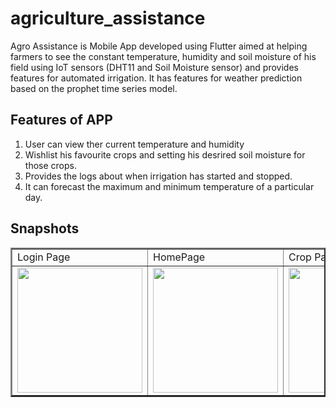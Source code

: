 # agriculture_assistance

Agro Assistance is Mobile App developed using Flutter aimed at helping farmers to see the constant temperature, humidity and soil moisture of his field using IoT sensors (DHT11 and Soil Moisture sensor) and provides features for automated irrigation. It has features for weather prediction based on the prophet time series model.

## Features of APP
 1. User can view ther current temperature and humidity 
 2. Wishlist his favourite crops and setting his desrired soil moisture for those crops.
 3. Provides the logs about when irrigation has started and stopped.
 4. It can forecast the maximum and minimum temperature of a particular day.

## Snapshots

<table border=2>
  <tr>
    <td>Login Page</td>
    <td>HomePage</td>
    <td>Crop Page</td>
    <td>Logs Page</td>
    <td>Weather Prediction Page</td>
  </tr>
  <tr>
    <td><img src="https://user-images.githubusercontent.com/83124657/116805034-26604780-ab41-11eb-82bc-155224168846.png" width=200></td>
    <td><img src="https://user-images.githubusercontent.com/83124657/116805039-2ceebf00-ab41-11eb-95dd-a97b262f868f.png" width=200></td>
    <td><img src="https://user-images.githubusercontent.com/83124657/116805044-3415cd00-ab41-11eb-89a7-94161aa75213.png" width=200></td>
    <td><img src="https://user-images.githubusercontent.com/83124657/116806227-3845e880-ab49-11eb-8331-1398d68b0743.png" width=200></td>
    <td><img src="https://user-images.githubusercontent.com/83124657/116806185-ffa60f00-ab48-11eb-9036-65d678161d42.jpeg" width=200></td>
  </tr>
 </table>
